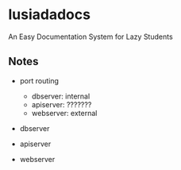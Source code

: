 # lusiadadocs
An Easy Documentation System for Lazy Students

## Notes
- port routing
    - dbserver: internal
    - apiserver: ???????
    - webserver: external

- dbserver
- apiserver
- webserver
